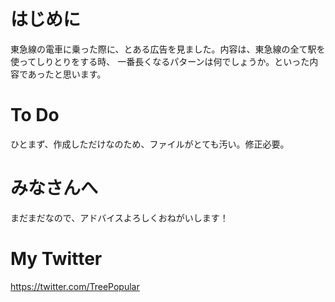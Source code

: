 # はじめに
東急線の電車に乗った際に、とある広告を見ました。内容は、東急線の全て駅を使ってしりとりをする時、
一番長くなるパターンは何でしょうか。といった内容であったと思います。

# To Do
ひとまず、作成しただけなのため、ファイルがとても汚い。修正必要。

# みなさんへ
まだまだなので、アドバイスよろしくおねがいします！

# My Twitter
https://twitter.com/TreePopular